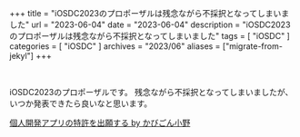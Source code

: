 +++
title = "iOSDC2023のプロポーザルは残念ながら不採択となってしまいました"
url = "2023-06-04"
date = "2023-06-04"
description = "iOSDC2023のプロポーザルは残念ながら不採択となってしまいました"
tags = [
  "iOSDC"
]
categories = [
  "iOSDC"
]
archives = "2023/06"
aliases = ["migrate-from-jekyl"]
+++

<br>

iOSDC2023のプロポーザルです。
残念ながら不採択となってしまいましたが、いつか発表できたら良いなと思います。

[個人開発アプリの特許を出願する by かびごん小野](https://fortee.jp/iosdc-japan-2023/proposal/1eb9e376-6302-464f-8987-6bee49a3e8d0)
